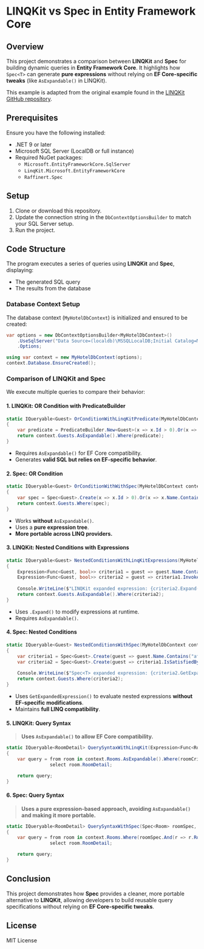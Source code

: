 # LINQKit vs Spec in Entity Framework Core

## Overview

This project demonstrates a comparison between **LINQKit** and **Spec** for building dynamic queries in **Entity Framework Core**. It highlights how `Spec<T>` can generate **pure expressions** without relying on **EF Core-specific tweaks** (like `AsExpandable()` in LINQKit).

This example is adapted from the original example found in the [LINQKit GitHub repository](https://github.com/scottksmith95/LINQKit/tree/master/examples/ConsoleAppNetCore3Ef3).

## Prerequisites

Ensure you have the following installed:

- .NET 9 or later
- Microsoft SQL Server (LocalDB or full instance)
- Required NuGet packages:
  - `Microsoft.EntityFrameworkCore.SqlServer`
  - `LinqKit.Microsoft.EntityFrameworkCore`
  - `Raffinert.Spec`

## Setup

1. Clone or download this repository.
2. Update the connection string in the `DbContextOptionsBuilder` to match your SQL Server setup.
3. Run the project.

## Code Structure

The program executes a series of queries using **LINQKit** and **Spec**, displaying:

- The generated SQL query
- The results from the database

### **Database Context Setup**

The database context (`MyHotelDbContext`) is initialized and ensured to be created:

```csharp
var options = new DbContextOptionsBuilder<MyHotelDbContext>()
    .UseSqlServer("Data Source=(localdb)\MSSQLLocalDB;Initial Catalog=MyHotel;Trusted_Connection=True;MultipleActiveResultSets=true")
    .Options;

using var context = new MyHotelDbContext(options);
context.Database.EnsureCreated();
```

### **Comparison of LINQKit and Spec**

We execute multiple queries to compare their behavior:

#### **1. LINQKit: OR Condition with PredicateBuilder**

```csharp
static IQueryable<Guest> OrConditionWithLinqKitPredicate(MyHotelDbContext context)
{
    var predicate = PredicateBuilder.New<Guest>(x => x.Id > 0).Or(x => x.Name.Contains("e"));
    return context.Guests.AsExpandable().Where(predicate);
}
```

- Requires `AsExpandable()` for EF Core compatibility.
- Generates **valid SQL but relies on EF-specific behavior**.

#### **2. Spec: OR Condition**

```csharp
static IQueryable<Guest> OrConditionWithWithSpec(MyHotelDbContext context)
{
    var spec = Spec<Guest>.Create(x => x.Id > 0).Or(x => x.Name.Contains("e"));
    return context.Guests.Where(spec);
}
```

- Works **without** `AsExpandable()`.
- Uses a **pure expression tree**.
- **More portable across LINQ providers.**

#### **3. LINQKit: Nested Conditions with Expressions**

```csharp
static IQueryable<Guest> NestedConditionsWithLinqKitExpressions(MyHotelDbContext context)
{
    Expression<Func<Guest, bool>> criteria1 = guest => guest.Name.Contains("af");
    Expression<Func<Guest, bool>> criteria2 = guest => criteria1.Invoke(guest) || guest.Id > 1;
    
    Console.WriteLine($"LINQKit expanded expression: {criteria2.Expand()}");
    return context.Guests.AsExpandable().Where(criteria2);
}
```

- Uses `.Expand()` to modify expressions at runtime.
- Requires `AsExpandable()`.

#### **4. Spec: Nested Conditions**

```csharp
static IQueryable<Guest> NestedConditionsWithSpec(MyHotelDbContext context)
{
    var criteria1 = Spec<Guest>.Create(guest => guest.Name.Contains("af"));
    var criteria2 = Spec<Guest>.Create(guest => criteria1.IsSatisfiedBy(guest) || guest.Id > 1);
    
    Console.WriteLine($"Spec<T> expanded expression: {criteria2.GetExpandedExpression()}");
    return context.Guests.Where(criteria2);
}
```

- Uses `GetExpandedExpression()` to evaluate nested expressions **without EF-specific modifications**.
- Maintains **full LINQ compatibility**.

#### **5. LINQKit: Query Syntax**

> **Uses `AsExpandable()` to allow EF Core compatibility.**

```csharp
static IQueryable<RoomDetail> QuerySyntaxWithLinqKit(Expression<Func<Room, bool>> roomCriteria, MyHotelDbContext context)
{
    var query = from room in context.Rooms.AsExpandable().Where(roomCriteria.And(r => r.RoomDetailId != 0))
                select room.RoomDetail;

    return query;
}
```

#### **6. Spec: Query Syntax**

> **Uses a pure expression-based approach, avoiding `AsExpandable()` and making it more portable.**

```csharp
static IQueryable<RoomDetail> QuerySyntaxWithSpec(Spec<Room> roomSpec, MyHotelDbContext context)
{
    var query = from room in context.Rooms.Where(roomSpec.And(r => r.RoomDetailId != 0))
                select room.RoomDetail;

    return query;
}
```

## **Conclusion**

This project demonstrates how **Spec** provides a cleaner, more portable alternative to **LINQKit**, allowing developers to build reusable query specifications without relying on **EF Core-specific tweaks**.

## **License**

MIT License
